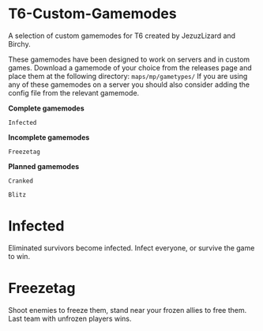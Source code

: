 # T6-Custom-Gamemodes
A selection of custom gamemodes for T6 created by JezuzLizard and Birchy.

These gamemodes have been designed to work on servers and in custom games.
Download a gamemode of your choice from the releases page and place them at the following directory:
```maps/mp/gametypes/```
If you are using any of these gamemodes on a server you should also consider adding the config file from the relevant gamemode.

**Complete gamemodes**
```
Infected
```

**Incomplete gamemodes**
```
Freezetag
```

**Planned gamemodes**
```
Cranked
```
```
Blitz
```
# Infected
Eliminated survivors become infected. Infect everyone, or survive the game to win.

# Freezetag
Shoot enemies to freeze them, stand near your frozen allies to free them. Last team with unfrozen players wins.

